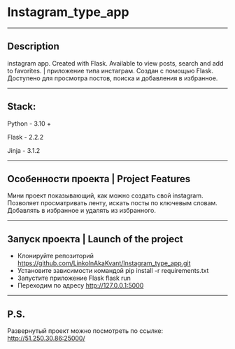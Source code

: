 # Instagram_type_app

---

## Description

instagram app. Created with Flask. Available to view posts, search and add to favorites. | приложение типа инстаграм. Создан с помощью Flask. Доступено для просмотра постов, поиска и добавления в избранное.

___

## Stack:

Python - 3.10 +

Flask - 2.2.2

Jinja - 3.1.2

---

## Особенности проекта | Project Features

Мини проект показывающий, как можно создать свой instagram. Позволяет просматривать ленту, искать посты по ключевым словам. Добавлять в избранное и удалять из избранного.

___

## Запуск проекта | Launch of the project
 - Клонируйте репозиторий https://github.com/LinkolnAkaKvant/Instagram_type_app.git
 - Установите зависимости командой pip install -r requirements.txt
 - Запустите приложение Flask flask run
 - Переходим по адресу http://127.0.0.1:5000

___

## P.S. 

Развернутый проект можно посмотреть по ссылке: http://51.250.30.86:25000/